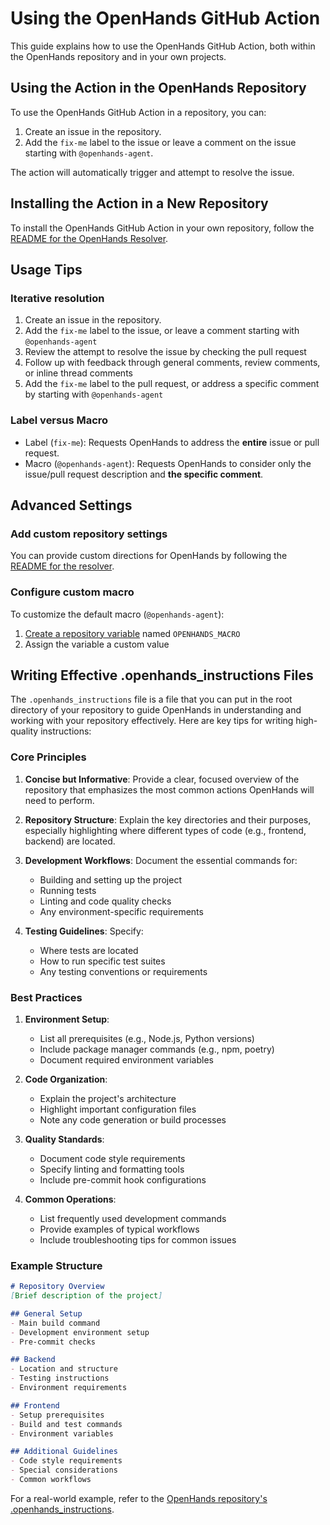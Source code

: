 # Using the OpenHands GitHub Action

This guide explains how to use the OpenHands GitHub Action, both within the OpenHands repository and in your own projects.

## Using the Action in the OpenHands Repository

To use the OpenHands GitHub Action in a repository, you can:

1. Create an issue in the repository.
2. Add the `fix-me` label to the issue or leave a comment on the issue starting with `@openhands-agent`.

The action will automatically trigger and attempt to resolve the issue.

## Installing the Action in a New Repository

To install the OpenHands GitHub Action in your own repository, follow
the [README for the OpenHands Resolver](https://github.com/All-Hands-AI/OpenHands/blob/main/openhands/resolver/README.md).

## Usage Tips

### Iterative resolution

1. Create an issue in the repository.
2. Add the `fix-me` label to the issue, or leave a comment starting with `@openhands-agent`
3. Review the attempt to resolve the issue by checking the pull request
4. Follow up with feedback through general comments, review comments, or inline thread comments
5. Add the `fix-me` label to the pull request, or address a specific comment by starting with `@openhands-agent`

### Label versus Macro

- Label (`fix-me`): Requests OpenHands to address the **entire** issue or pull request.
- Macro (`@openhands-agent`): Requests OpenHands to consider only the issue/pull request description and **the specific comment**.

## Advanced Settings

### Add custom repository settings

You can provide custom directions for OpenHands by following the [README for the resolver](https://github.com/All-Hands-AI/OpenHands/blob/main/openhands/resolver/README.md#providing-custom-instructions).

### Configure custom macro

To customize the default macro (`@openhands-agent`):

1. [Create a repository variable](https://docs.github.com/en/actions/writing-workflows/choosing-what-your-workflow-does/store-information-in-variables#creating-configuration-variables-for-a-repository) named `OPENHANDS_MACRO`
2. Assign the variable a custom value

## Writing Effective .openhands_instructions Files

The `.openhands_instructions` file is a file that you can put in the root directory of your repository to guide OpenHands in understanding and working with your repository effectively. Here are key tips for writing high-quality instructions:

### Core Principles

1. **Concise but Informative**: Provide a clear, focused overview of the repository that emphasizes the most common actions OpenHands will need to perform.

2. **Repository Structure**: Explain the key directories and their purposes, especially highlighting where different types of code (e.g., frontend, backend) are located.

3. **Development Workflows**: Document the essential commands for:
   - Building and setting up the project
   - Running tests
   - Linting and code quality checks
   - Any environment-specific requirements

4. **Testing Guidelines**: Specify:
   - Where tests are located
   - How to run specific test suites
   - Any testing conventions or requirements

### Best Practices

1. **Environment Setup**:
   - List all prerequisites (e.g., Node.js, Python versions)
   - Include package manager commands (e.g., npm, poetry)
   - Document required environment variables

2. **Code Organization**:
   - Explain the project's architecture
   - Highlight important configuration files
   - Note any code generation or build processes

3. **Quality Standards**:
   - Document code style requirements
   - Specify linting and formatting tools
   - Include pre-commit hook configurations

4. **Common Operations**:
   - List frequently used development commands
   - Provide examples of typical workflows
   - Include troubleshooting tips for common issues

### Example Structure

```markdown
# Repository Overview
[Brief description of the project]

## General Setup
- Main build command
- Development environment setup
- Pre-commit checks

## Backend
- Location and structure
- Testing instructions
- Environment requirements

## Frontend
- Setup prerequisites
- Build and test commands
- Environment variables

## Additional Guidelines
- Code style requirements
- Special considerations
- Common workflows
```

For a real-world example, refer to the [OpenHands repository's .openhands_instructions](https://github.com/All-Hands-AI/OpenHands/blob/main/.openhands_instructions).
